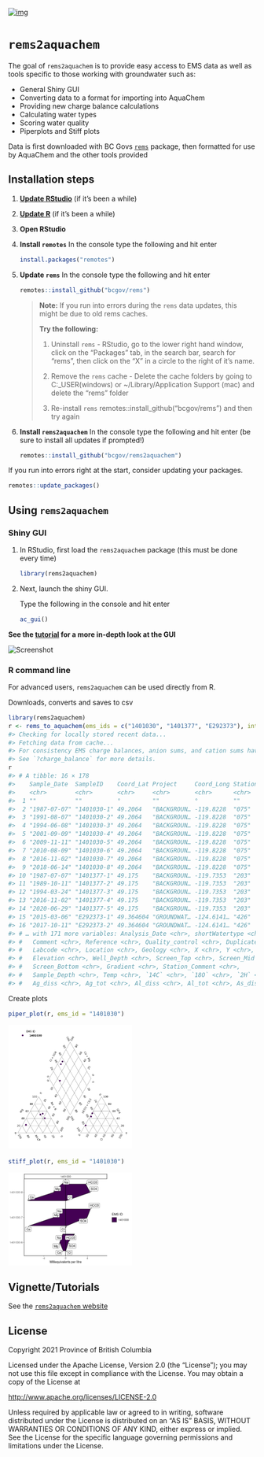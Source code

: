 
[![img](https://img.shields.io/badge/Lifecycle-Maturing-007EC6)](https://github.com/bcgov/repomountie/blob/master/doc/lifecycle-badges.md)

<!-- README.md is generated from README.Rmd. Please edit that file -->

# `rems2aquachem`

<!-- badges: start -->
<!-- [![Travis build status](https://travis-ci.org/bcgov/rems2aquachem.svg?branch=master)](https://travis-ci.org/bcgov/rems2aquachem) -->
<!-- badges: end -->

The goal of `rems2aquachem` is to provide easy access to EMS data as
well as tools specific to those working with groundwater such as:

-   General Shiny GUI
-   Converting data to a format for importing into AquaChem
-   Providing new charge balance calculations
-   Calculating water types
-   Scoring water quality
-   Piperplots and Stiff plots

Data is first downloaded with BC Govs
[`rems`](http://github.com/bcgov/rems) package, then formatted for use
by AquaChem and the other tools provided

## Installation steps

1.  [**Update RStudio**](https://rstudio.com/) (if it’s been a while)

2.  [**Update R**](https://cloud.r-project.org/) (if it’s been a while)

3.  **Open RStudio**

4.  **Install `remotes`** In the console type the following and hit
    enter

    ``` r
    install.packages("remotes")
    ```

5.  **Update `rems`** In the console type the following and hit enter

    ``` r
    remotes::install_github("bcgov/rems")
    ```

    > **Note:** If you run into errors during the `rems` data updates,
    > this might be due to old rems caches.
    >
    > **Try the following:**
    > 1.  Uninstall `rems` - RStudio, go to the lower right hand window,
    >     click on the “Packages” tab, in the search bar, search for
    >     “rems”, then click on the “X” in a circle to the right of it’s
    >     name.
    >
    > 2.  Remove the `rems` cache - Delete the cache folders by going to
    >     C:\_USER(windows) or \~/Library/Application Support (mac) and
    >     delete the “rems” folder
    >
    > 3.  Re-install `rems` remotes::install_github(“bcgov/rems”) and
    >     then try again

6.  **Install `rems2aquachem`** In the console type the following and
    hit enter (be sure to install all updates if prompted!)

    ``` r
    remotes::install_github("bcgov/rems2aquachem")
    ```

If you run into errors right at the start, consider updating your
packages.

``` r
remotes::update_packages()
```

## Using `rems2aquachem`

### Shiny GUI

1.  In RStudio, first load the `rems2aquachem` package (this must be
    done every time)

    ``` r
    library(rems2aquachem)
    ```

2.  Next, launch the shiny GUI.

    Type the following in the console and hit enter

    ``` r
    ac_gui()
    ```

**See the
[tutorial](https://bcgov.github.io/rems2aquachem/articles/rems2aquachem.html)
for a more in-depth look at the GUI**

![Screenshot](https://raw.githubusercontent.com/bcgov/rems2aquachem/master/inst/assets/up-to-date.png)

### R command line

For advanced users, `rems2aquachem` can be used directly from R.

Downloads, converts and saves to csv

``` r
library(rems2aquachem)
r <- rems_to_aquachem(ems_ids = c("1401030", "1401377", "E292373"), interactive = FALSE)
#> Checking for locally stored recent data...
#> Fetching data from cache...
#> For consistency EMS charge balances, anion sums, and cation sums have been replaced with recalculated values.
#> See `?charge_balance` for more details.
r
#> # A tibble: 16 × 178
#>    Sample_Date  SampleID    Coord_Lat Project     Coord_Long StationID Watertype
#>    <chr>        <chr>       <chr>     <chr>       <chr>      <chr>     <chr>    
#>  1 ""           ""          °         ""          °          ""        ""       
#>  2 "1987-07-07" "1401030-1" 49.2064   "BACKGROUN… -119.8228  "075"     "Fresh W…
#>  3 "1991-08-07" "1401030-2" 49.2064   "BACKGROUN… -119.8228  "075"     "Fresh W…
#>  4 "1994-06-08" "1401030-3" 49.2064   "BACKGROUN… -119.8228  "075"     "Fresh W…
#>  5 "2001-09-09" "1401030-4" 49.2064   "BACKGROUN… -119.8228  "075"     "Fresh W…
#>  6 "2009-11-11" "1401030-5" 49.2064   "BACKGROUN… -119.8228  "075"     "Fresh W…
#>  7 "2010-08-09" "1401030-6" 49.2064   "BACKGROUN… -119.8228  "075"     "Fresh W…
#>  8 "2016-11-02" "1401030-7" 49.2064   "BACKGROUN… -119.8228  "075"     "Fresh W…
#>  9 "2018-06-14" "1401030-8" 49.2064   "BACKGROUN… -119.8228  "075"     "Ground …
#> 10 "1987-07-07" "1401377-1" 49.175    "BACKGROUN… -119.7353  "203"     "Fresh W…
#> 11 "1989-10-11" "1401377-2" 49.175    "BACKGROUN… -119.7353  "203"     "Fresh W…
#> 12 "1994-03-24" "1401377-3" 49.175    "BACKGROUN… -119.7353  "203"     "Fresh W…
#> 13 "2016-11-02" "1401377-4" 49.175    "BACKGROUN… -119.7353  "203"     "Fresh W…
#> 14 "2020-06-29" "1401377-5" 49.175    "BACKGROUN… -119.7353  "203"     "Ground …
#> 15 "2015-03-06" "E292373-1" 49.364604 "GROUNDWAT… -124.6141… "426"     "Fresh W…
#> 16 "2017-10-11" "E292373-2" 49.364604 "GROUNDWAT… -124.6141… "426"     "Fresh W…
#> # … with 171 more variables: Analysis_Date <chr>, shortWatertype <chr>,
#> #   Comment <chr>, Reference <chr>, Quality_control <chr>, Duplicate_ID <chr>,
#> #   Labcode <chr>, Location <chr>, Geology <chr>, X <chr>, Y <chr>,
#> #   Elevation <chr>, Well_Depth <chr>, Screen_Top <chr>, Screen_Mid <chr>,
#> #   Screen_Bottom <chr>, Gradient <chr>, Station_Comment <chr>,
#> #   Sample_Depth <chr>, Temp <chr>, `14C` <chr>, `18O` <chr>, `2H` <chr>,
#> #   Ag_diss <chr>, Ag_tot <chr>, Al_diss <chr>, Al_tot <chr>, As_diss <chr>, …
```

Create plots

``` r
piper_plot(r, ems_id = "1401030")
```

<img src="man/figures/README-unnamed-chunk-9-1.png" width="50%" />

``` r
stiff_plot(r, ems_id = "1401030")
```

<img src="man/figures/README-unnamed-chunk-10-1.png" width="50%" />

## Vignette/Tutorials

See the [`rems2aquachem` website](https://bcgov.github.io/rems2aquachem)

## License

Copyright 2021 Province of British Columbia

Licensed under the Apache License, Version 2.0 (the “License”); you may
not use this file except in compliance with the License. You may obtain
a copy of the License at

<http://www.apache.org/licenses/LICENSE-2.0>

Unless required by applicable law or agreed to in writing, software
distributed under the License is distributed on an “AS IS” BASIS,
WITHOUT WARRANTIES OR CONDITIONS OF ANY KIND, either express or implied.
See the License for the specific language governing permissions and
limitations under the License.
